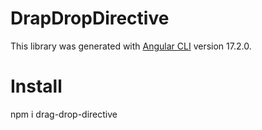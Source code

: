 # DrapDropDirective

This library was generated with [Angular CLI](https://github.com/angular/angular-cli) version 17.2.0.

# Install
npm i drag-drop-directive
